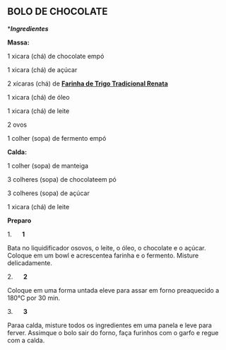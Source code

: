 ##  BOLO DE CHOCOLATE



****Ingredientes***



**Massa:**

1 xicara (chá) de chocolate empó

1 xicara (chá) de açúcar

2 xícaras (chá) de [**Farinha de Trigo Tradicional Renata**](https://renata.com.br/produto/farinha-de-trigo-tradicional-renata "Clique e conheça esse produto")

1 xicara (chá) de óleo

1 xicara (chá) de leite

2 ovos

1 colher (sopa) de fermento empó

**Calda:**

1 colher (sopa) de manteiga

3 colheres (sopa) de chocolateem pó

3 colheres (sopa) de açúcar

1 xicara (chá) de leite

**Preparo**

1.      **1**

Bata no liquidificador osovos, o leite, o óleo, o chocolate e o açúcar. Coloque em um bowl e acrescentea farinha e o fermento. Misture delicadamente.

2.      **2**

Coloque em uma forma untada eleve para assar em forno preaquecido a 180°C por 30 min.

3.      **3**

Paraa calda, misture todos os ingredientes em uma panela e leve para ferver. Assimque o bolo sair do forno, faça furinhos com o garfo e regue com a calda.
